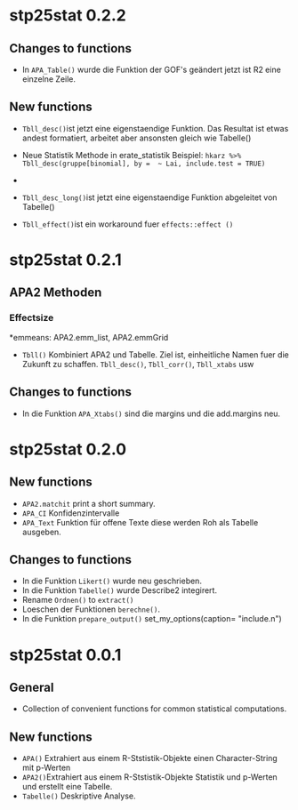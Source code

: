 



# stp25stat 0.2.2

## Changes to functions

* In `APA_Table()` wurde die Funktion der GOF's geändert jetzt ist R2 eine einzelne Zeile.



## New functions
* `Tbll_desc()`ist jetzt eine eigenstaendige Funktion. Das Resultat ist etwas andest formatiert, arbeitet aber ansonsten gleich wie Tabelle()
* Neue Statistik Methode in erate_statistik  Beispiel: `hkarz %>% Tbll_desc(gruppe[binomial], by =  ~ Lai, include.test = TRUE)`
* 
* `Tbll_desc_long()`ist jetzt eine eigenstaendige Funktion abgeleitet von Tabelle()


* `Tbll_effect()`ist ein workaround fuer  `effects::effect ()`


# stp25stat 0.2.1



## APA2 Methoden

### Effectsize

*emmeans: APA2.emm_list, APA2.emmGrid


*  `Tbll()` Kombiniert APA2 und Tabelle. Ziel ist, einheitliche Namen fuer die Zukunft zu schaffen. `Tbll_desc()`,
`Tbll_corr()`, `Tbll_xtabs` usw


## Changes to functions

* In die Funktion `APA_Xtabs()` sind die margins und die add.margins neu.



# stp25stat 0.2.0

## New functions

* `APA2.matchit` print a short summary.
* `APA_CI`  Konfidenzintervalle
* `APA_Text` Funktion für offene Texte diese werden Roh als Tabelle ausgeben.

 
## Changes to functions
* In die Funktion `Likert()` wurde neu geschrieben.
* In die Funktion `Tabelle()` wurde Describe2 integirert.
* Rename `Ordnen()` to `extract()`
* Loeschen der Funktionen  `berechne()`.
* In die Funktion `prepare_output()`   set_my_options(caption= "include.n") 



# stp25stat 0.0.1

## General

* Collection of convenient functions for common statistical computations.

## New functions

* `APA()` Extrahiert aus einem R-Ststistik-Objekte einen Character-String mit p-Werten
* `APA2()`Extrahiert aus einem R-Ststistik-Objekte Statistik und p-Werten und erstellt eine Tabelle.
* `Tabelle()` Deskriptive Analyse.


